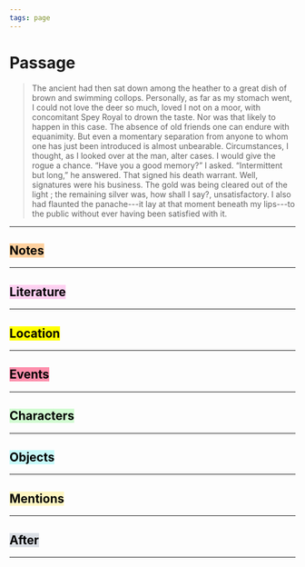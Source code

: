 ```yaml
---
tags: page
---
```


# Passage
> The ancient had then sat down among the heather to a great dish of brown and swimming collops. Personally, as far as my stomach went, I could not love the deer so much, loved I not on a moor, with concomitant Spey Royal to drown the taste. Nor was that likely to happen in this case. The absence of old friends one can endure with equanimity. But even a momentary separation from anyone to whom one has just been introduced is almost unbearable. Circumstances, I thought, as I looked over at the man, alter cases. I would give the rogue a chance. “Have you a good memory?” I asked. “Intermittent but long,” he answered. That signed his death warrant. Well, signatures were his business. The gold was being cleared out of the light ; the remaining silver was, how shall I say?, unsatisfactory. I also had flaunted the panache---it lay at that moment beneath my lips---to the public without ever having been satisfied with it.
---
## <mark style="background: #FFB86CA6;">Notes</mark>
---


## <mark style="background: #FFB8EBA6;">Literature</mark>
---

## <mark class="hltr-purple">Location</mark>
---

## <mark style="background: #FF5582A6;">Events</mark>
---

## <mark style="background: #BBFABBA6;">Characters</mark>
---

## <mark style="background: #ABF7F7A6;">Objects</mark>
---

## <mark style="background: #FFF3A3A6;">Mentions</mark>
---

## <mark style="background: #CACFD9A6;">After</mark>
---